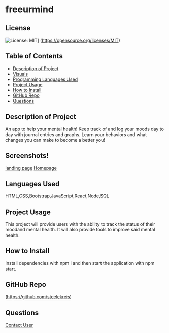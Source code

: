 # freeurmind
  ## License
  ![License: MIT](https://img.shields.io/badge/License-MIT-yellow.svg)]
  (https://opensource.org/licenses/MIT) 
  ## Table of Contents
  - [Description of Project](#projectDescription)
  - [Visuals](#projectVisuals)
  - [Programming Languages Used](#projectScripts)
  - [Project Usage](#projectUsage)
  - [How to Install](#projectInstallation)
  - [GitHub Repo](#githubUser)
  - [Questions](#projectQuestions)
  ## Description of Project
  An app to help your mental health!
  Keep track of and log your moods day to day with journal entries and graphs.
  Learn your behaviors and what changes you can make to become a better you!
  ## Screenshots!
  [landing page](https://user-images.githubusercontent.com/89118701/155900502-d0fff82c-d9ba-4185-adad-4d299a7a7953.png)
  [Homepage](https://user-images.githubusercontent.com/89118701/155900495-d8473b20-ceb1-4fb2-91b8-07c039bda15d.png)
  ## Languages Used
  HTML,CSS,Bootstrap,JavaScript,React,Node,SQL
  ## Project Usage
  This project will provide users with the ability to track the status of their moodand mental health. It will also provide tools to improve said mental health.
  ## How to Install
  Install dependencies with npm i and then start the application with npm start.
  ## GitHub Repo
  (https://github.com/steelekreis)
  ## Questions
  [Contact User](mailto:steele.kreis@gmail.com)
